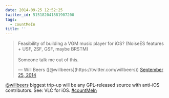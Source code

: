```yaml
---
date: 2014-09-25 12:52:25
twitter_id: 515182041881907200
tags:
  - countMeIn
title: ''
---
```


<blockquote class="twitter-tweet"><p lang="en" dir="ltr">Feasibility of building a VGM music player for iOS? (NoiseES features + USF, 2SF, GSF, maybe BRSTM)<br><br>Someone talk me out of this.</p>&mdash; Will Beers ([@willbeers](https://twitter.com/willbeers)) <a href="https://twitter.com/willbeers/status/515164972561993728?ref_src=twsrc%5Etfw">September 25, 2014</a></blockquote>
<script async src="https://platform.twitter.com/widgets.js" charset="utf-8"></script>

[@willbeers](https://twitter.com/willbeers) biggest trip-up will be any GPL-released source with anti-iOS contributors. See: VLC for iOS. [#countMeIn](https://twitter.com/hashtag/countMeIn)
